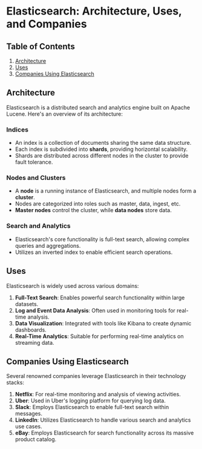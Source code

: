 # Elasticsearch: Architecture, Uses, and Companies

## Table of Contents
1. [Architecture](#architecture)
2. [Uses](#uses)
3. [Companies Using Elasticsearch](#companies-using-elasticsearch)

## Architecture <a name="architecture"></a>
Elasticsearch is a distributed search and analytics engine built on Apache Lucene. Here's an overview of its architecture:

### Indices
- An index is a collection of documents sharing the same data structure.
- Each index is subdivided into **shards**, providing horizontal scalability.
- Shards are distributed across different nodes in the cluster to provide fault tolerance.

### Nodes and Clusters
- A **node** is a running instance of Elasticsearch, and multiple nodes form a **cluster**.
- Nodes are categorized into roles such as master, data, ingest, etc.
- **Master nodes** control the cluster, while **data nodes** store data.

### Search and Analytics
- Elasticsearch's core functionality is full-text search, allowing complex queries and aggregations.
- Utilizes an inverted index to enable efficient search operations.

## Uses <a name="uses"></a>
Elasticsearch is widely used across various domains:

1. **Full-Text Search**: Enables powerful search functionality within large datasets.
2. **Log and Event Data Analysis**: Often used in monitoring tools for real-time analysis.
3. **Data Visualization**: Integrated with tools like Kibana to create dynamic dashboards.
4. **Real-Time Analytics**: Suitable for performing real-time analytics on streaming data.

## Companies Using Elasticsearch <a name="companies-using-elasticsearch"></a>
Several renowned companies leverage Elasticsearch in their technology stacks:

1. **Netflix**: For real-time monitoring and analysis of viewing activities.
2. **Uber**: Used in Uber's logging platform for querying log data.
3. **Slack**: Employs Elasticsearch to enable full-text search within messages.
4. **LinkedIn**: Utilizes Elasticsearch to handle various search and analytics use cases.
5. **eBay**: Employs Elasticsearch for search functionality across its massive product catalog.
